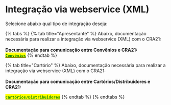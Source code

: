# Integração via webservice (XML)

Selecione abaixo qual tipo de integração deseja:

{% tabs %}
{% tab title="Apresentante" %}
Abaixo, documentação necessária para realizar a integração via webservice (XML) com o CRA21:\
\
**Documentação para comunicação entre Convênios e CRA21:**\
[<mark style="color:green;">**`Convênios`**</mark>](convenios/)
{% endtab %}

{% tab title="Cartório" %}
Abaixo, documentação necessária para realizar a integração via webservice (XML) com o CRA21:\
\
**Documentação para comunicação entre Cartórios/Distribuidores e CRA21:**

[<mark style="color:green;">**`Cartórios/Distribuidores`**</mark>](cartorios-distribuidores/)
{% endtab %}
{% endtabs %}
